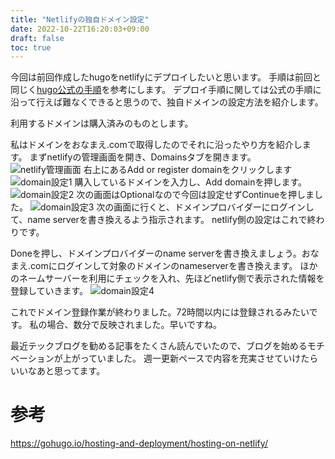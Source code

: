 ```yaml
---
title: "Netlifyの独自ドメイン設定"
date: 2022-10-22T16:20:03+09:00
draft: false
toc: true
---
```

今回は前回作成したhugoをnetlifyにデプロイしたいと思います。
手順は前回と同じく[hugo公式の手順](https://gohugo.io/hosting-and-deployment/hosting-on-netlify/)を参考にします。
デプロイ手順に関しては公式の手順に沿って行えば難なくできると思うので、独自ドメインの設定方法を紹介します。
<!--more-->
 
利用するドメインは購入済みのものとします。

私はドメインをおなまえ.comで取得したのでそれに沿ったやり方を紹介します。
まずnetlifyの管理画面を開き、Domainsタブを開きます。
![netlify管理画面](/images/netlify-admin.png)
右上にあるAdd or register domainをクリックします
![domain設定1](/images/setup-domain.png)
購入しているドメインを入力し、Add domainを押します。
![domain設定2](/images/setup-domain2.png)
次の画面はOptionalなので今回は設定せずContinueを押しました。
![domain設定3](/images/setup-domain3.png)
次の画面に行くと、ドメインプロバイダーにログインして、name serverを書き換えるよう指示されます。
netlify側の設定はこれで終わりです。

Doneを押し、ドメインプロバイダーのname serverを書き換えましょう。おなまえ.comにログインして対象のドメインのnameserverを書き換えます。
ほかのネームサーバーを利用にチェックを入れ、先ほどnetlify側で表示された情報を登録していきます。
![domain設定4](/images/setup-domain4.png)

これでドメイン登録作業が終わりました。72時間以内には登録されるみたいです。
私の場合、数分で反映されました。早いですね。

最近テックブログを勧める記事をたくさん読んでいたので、ブログを始めるモチベーションが上がっていました。
週一更新ペースで内容を充実させていけたらいいなあと思ってます。
# 参考
https://gohugo.io/hosting-and-deployment/hosting-on-netlify/